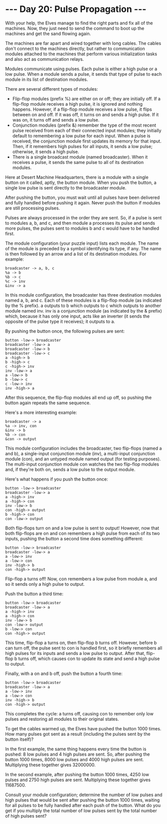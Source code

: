 # --- Day 20: Pulse Propagation ---

With your help, the Elves manage to find the right parts and fix all of the
machines. Now, they just need to send the command to boot up the machines and
get the sand flowing again.

The machines are far apart and wired together with long cables. The cables don't
connect to the machines directly, but rather to communication modules attached
to the machines that perform various initialization tasks and also act as
communication relays.

Modules communicate using pulses. Each pulse is either a high pulse or a low
pulse. When a module sends a pulse, it sends that type of pulse to each module
in its list of destination modules.

There are several different types of modules:

- Flip-flop modules (prefix %) are either on or off; they are initially off. If
  a flip-flop module receives a high pulse, it is ignored and nothing happens.
  However, if a flip-flop module receives a low pulse, it flips between on and
  off. If it was off, it turns on and sends a high pulse. If it was on, it turns
  off and sends a low pulse.
- Conjunction modules (prefix &) remember the type of the most recent pulse
  received from each of their connected input modules; they initially default to
  remembering a low pulse for each input. When a pulse is received, the
  conjunction module first updates its memory for that input. Then, if it
  remembers high pulses for all inputs, it sends a low pulse; otherwise, it
  sends a high pulse.
- There is a single broadcast module (named broadcaster). When it receives a
  pulse, it sends the same pulse to all of its destination modules.

Here at Desert Machine Headquarters, there is a module with a single button on
it called, aptly, the button module. When you push the button, a single low
pulse is sent directly to the broadcaster module.

After pushing the button, you must wait until all pulses have been delivered and
fully handled before pushing it again. Never push the button if modules are
still processing pulses.

Pulses are always processed in the order they are sent. So, if a pulse is sent
to modules a, b, and c, and then module a processes its pulse and sends more
pulses, the pulses sent to modules b and c would have to be handled first.

The module configuration (your puzzle input) lists each module. The name of the
module is preceded by a symbol identifying its type, if any. The name is then
followed by an arrow and a list of its destination modules. For example:

```
broadcaster -> a, b, c
%a -> b
%b -> c
%c -> inv
&inv -> a
```

In this module configuration, the broadcaster has three destination modules
named a, b, and c. Each of these modules is a flip-flop module (as indicated by
the % prefix). a outputs to b which outputs to c which outputs to another module
named inv. inv is a conjunction module (as indicated by the & prefix) which,
because it has only one input, acts like an inverter (it sends the opposite of
the pulse type it receives); it outputs to a.

By pushing the button once, the following pulses are sent:

```
button -low-> broadcaster
broadcaster -low-> a
broadcaster -low-> b
broadcaster -low-> c
a -high-> b
b -high-> c
c -high-> inv
inv -low-> a
a -low-> b
b -low-> c
c -low-> inv
inv -high-> a
```

After this sequence, the flip-flop modules all end up off, so pushing the button
again repeats the same sequence.

Here's a more interesting example:

```
broadcaster -> a
%a -> inv, con
&inv -> b
%b -> con
&con -> output
```

This module configuration includes the broadcaster, two flip-flops (named a and
b), a single-input conjunction module (inv), a multi-input conjunction module
(con), and an untyped module named output (for testing purposes). The
multi-input conjunction module con watches the two flip-flop modules and, if
they're both on, sends a low pulse to the output module.

Here's what happens if you push the button once:

```
button -low-> broadcaster
broadcaster -low-> a
a -high-> inv
a -high-> con
inv -low-> b
con -high-> output
b -high-> con
con -low-> output
```

Both flip-flops turn on and a low pulse is sent to output! However, now that
both flip-flops are on and con remembers a high pulse from each of its two
inputs, pushing the button a second time does something different:

```
button -low-> broadcaster
broadcaster -low-> a
a -low-> inv
a -low-> con
inv -high-> b
con -high-> output
```

Flip-flop a turns off! Now, con remembers a low pulse from module a, and so it
sends only a high pulse to output.

Push the button a third time:

```
button -low-> broadcaster
broadcaster -low-> a
a -high-> inv
a -high-> con
inv -low-> b
con -low-> output
b -low-> con
con -high-> output
```

This time, flip-flop a turns on, then flip-flop b turns off. However, before b
can turn off, the pulse sent to con is handled first, so it briefly remembers
all high pulses for its inputs and sends a low pulse to output. After that,
flip-flop b turns off, which causes con to update its state and send a high
pulse to output.

Finally, with a on and b off, push the button a fourth time:

```
button -low-> broadcaster
broadcaster -low-> a
a -low-> inv
a -low-> con
inv -high-> b
con -high-> output
```

This completes the cycle: a turns off, causing con to remember only low pulses
and restoring all modules to their original states.

To get the cables warmed up, the Elves have pushed the button 1000 times. How
many pulses got sent as a result (including the pulses sent by the button
itself)?

In the first example, the same thing happens every time the button is pushed: 8
low pulses and 4 high pulses are sent. So, after pushing the button 1000 times,
8000 low pulses and 4000 high pulses are sent. Multiplying these together
gives 32000000.

In the second example, after pushing the button 1000 times, 4250 low pulses and
2750 high pulses are sent. Multiplying these together gives 11687500.

Consult your module configuration; determine the number of low pulses and high
pulses that would be sent after pushing the button 1000 times, waiting for all
pulses to be fully handled after each push of the button. What do you get if you
multiply the total number of low pulses sent by the total number of high pulses
sent?
